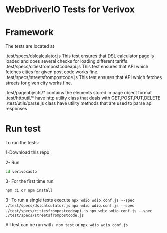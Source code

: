 # WebDriverIO Tests for Verivox

# Framework
The tests are located at

.test/specs/dslcalculator.js This test ensures that DSL calculator page is loaded and does several checks for loading different tariffs.
.test/specs/citiesfrompostcodeapi.js This test ensures that API which fetches cities for given post code works fine.
.test/specs/streetsfrompostcode.js This test ensures that API which fetches streets for given city works fine.

.test/pageobjects/* contains the elements stored in page object format
.test/httputil/* have http utility class that deals with GET,POST,PUT,DELETE
./test/utils/parse.js class have utility methods that are used to parse api responses

# Run test
To run the tests:

1-Download this repo

2- Run
```cmd
cd verivoxauto
```
3- For the first time run
```cmd
npm ci or npm install
```
3- To run a single tests execute
```npx wdio wdio.conf.js --spec ./test/specs/dslcalculator.js```
```npx wdio wdio.conf.js --spec ./test/specs/citiesfrompostcodeapi.js```
```npx wdio wdio.conf.js --spec ./test/specs/streetsfrompostcode.js```

All test can be run with
``` npm test```
or ```npx wdio wdio.conf.js```
